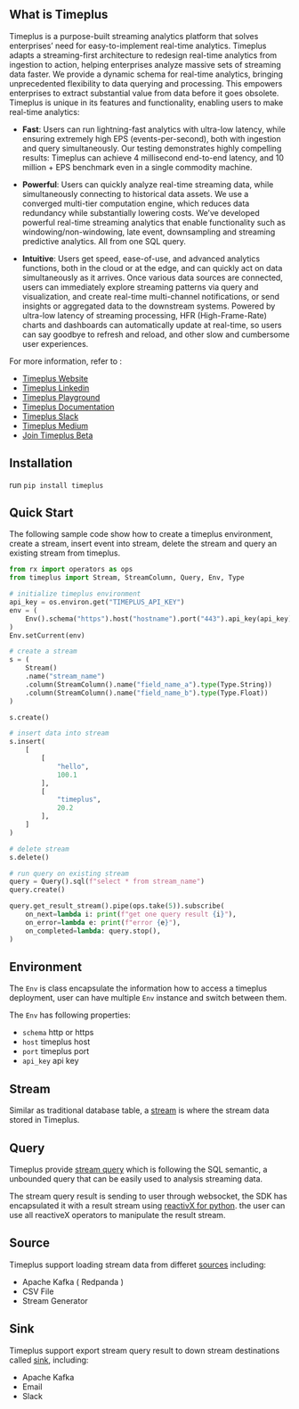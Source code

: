 

## What is Timeplus

Timeplus is a purpose-built streaming analytics platform that solves enterprises’ need for easy-to-implement real-time analytics. Timeplus adapts a streaming-first architecture to redesign real-time analytics from ingestion to action, helping enterprises analyze massive sets of streaming data faster. We provide a dynamic schema for real-time analytics, bringing unprecedented flexibility to data querying and processing. This empowers enterprises to extract substantial value from data before it goes obsolete. Timeplus is unique in its features and functionality, enabling users to make real-time analytics:

- **Fast**: Users can run lightning-fast analytics with ultra-low latency, while ensuring extremely high EPS (events-per-second), both with ingestion and query simultaneously. Our testing demonstrates highly compelling results: Timeplus can achieve 4 millisecond end-to-end latency, and 10 million + EPS benchmark even in a single commodity machine.

- **Powerful**: Users can quickly analyze real-time streaming data, while simultaneously connecting to historical data assets. We use a converged multi-tier computation engine, which reduces data redundancy while substantially lowering costs. We’ve developed powerful real-time streaming analytics that enable functionality such as windowing/non-windowing, late event, downsampling and streaming predictive analytics. All from one SQL query.

- **Intuitive**: Users get speed, ease-of-use, and advanced analytics functions, both in the cloud or at the edge, and can quickly act on data simultaneously as it arrives. Once various data sources are connected, users can immediately explore streaming patterns via query and visualization, and create real-time multi-channel notifications, or send insights or aggregated data to the downstream systems. Powered by ultra-low latency of streaming processing, HFR (High-Frame-Rate) charts and dashboards can automatically update at real-time, so users can say goodbye to refresh and reload, and other slow and cumbersome user experiences.

For more information, refer to :
- [Timeplus Website](https://www.timeplus.com/)
- [Timeplus Linkedin](https://www.linkedin.com/company/timeplusinc/)
- [Timeplus Playground](https://play.timeplus.com/playground)
- [Timeplus Documentation](https://docs.timeplus.com/)
- [Timeplus Slack](https://timepluscommunity.slack.com/)
- [Timeplus Medium](https://medium.com/www-timeplus-com)
- [Join Timeplus Beta](https://www.timeplus.com/) 


## Installation

run `pip install timeplus` 

## Quick Start

The following sample code show how to create a timeplus environment, create a stream, insert event into stream, delete the stream and query an existing stream from timeplus.

```python
from rx import operators as ops
from timeplus import Stream, StreamColumn, Query, Env, Type

# initialize timeplus environment
api_key = os.environ.get("TIMEPLUS_API_KEY")
env = (
    Env().schema("https").host("hostname").port("443").api_key(api_key)
)
Env.setCurrent(env)

# create a stream
s = (
    Stream()
    .name("stream_name")
    .column(StreamColumn().name("field_name_a").type(Type.String))
    .column(StreamColumn().name("field_name_b").type(Type.Float))
)

s.create()

# insert data into stream
s.insert(
    [
        [
            "hello",
            100.1
        ],
        [
            "timeplus",
            20.2
        ],
    ]
)

# delete stream
s.delete()

# run query on existing stream
query = Query().sql(f"select * from stream_name")
query.create()

query.get_result_stream().pipe(ops.take(5)).subscribe(
    on_next=lambda i: print(f"get one query result {i}"),
    on_error=lambda e: print(f"error {e}"),
    on_completed=lambda: query.stop(),
)
```

## Environment

The `Env` is class encapsulate the information how to access a timeplus deployment, user can have multiple `Env` instance and switch between them.  

The `Env` has following properties:
- `schema` http or https
- `host` timeplus host 
- `port` timeplus port
- `api_key` api key


## Stream

Similar as traditional database table, a [stream](https://docs.timeplus.com/docs/working-with-streams) is where the stream data stored in Timeplus. 

## Query

Timeplus provide [stream query](https://docs.timeplus.com/docs/stream-query) which is following the SQL semantic, a unbounded query that can be easily used to analysis streaming data.

The stream query result is sending to user through websocket, the SDK has encapsulated it with a result stream using [reactivX for python](https://github.com/ReactiveX/RxPY). the user can use all reactiveX operators to manipulate the result stream.

## Source

Timeplus support loading stream data from differet [sources](https://docs.timeplus.com/docs/source) including:
- Apache Kafka ( Redpanda )
- CSV File
- Stream Generator

## Sink

Timeplus support export stream query result to down stream destinations called [sink](https://docs.timeplus.com/docs/destination), including:
- Apache Kafka
- Email
- Slack
